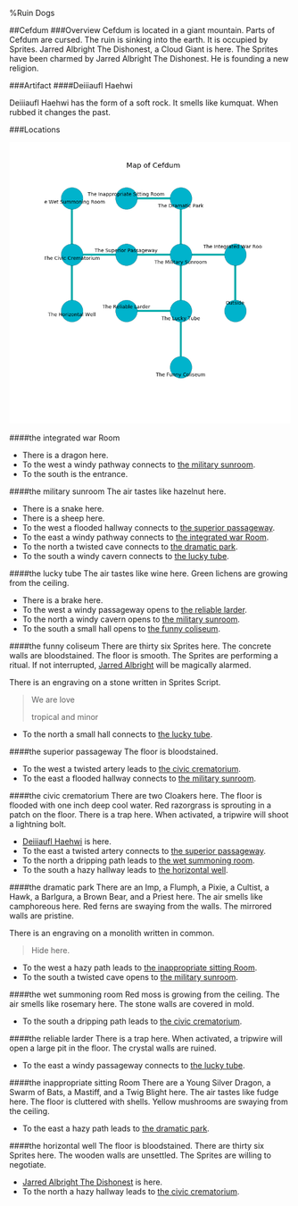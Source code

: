 %Ruin Dogs

##Cefdum
###Overview
Cefdum is located in a giant mountain. Parts of Cefdum are cursed. The ruin is sinking into the earth. It is occupied by Sprites. <a name="Jarred-Albright-The-Dishonest"></a>Jarred Albright The Dishonest, a Cloud Giant is here. The Sprites have been charmed by Jarred Albright The Dishonest. He  is founding a new religion. 



###Artifact
####<a name="Deiiiaufl-Haehwi"></a>Deiiiaufl Haehwi


Deiiiaufl Haehwi has the form of a soft rock. It smells like kumquat. When rubbed it changes the past. 





###Locations


![](../v2/images/Cefdum.png)

####<a name="the-integrated-war-Room"></a>the integrated war Room




* There is a dragon here.
* To the west a windy pathway connects to [the military sunroom](#the-military-sunroom).
* To the south is the entrance.


####<a name="the-military-sunroom"></a>the military sunroom
The air tastes like hazelnut here. 



* There is a snake here.
* There is a sheep here.
* To the west a flooded hallway connects to [the superior passageway](#the-superior-passageway).
* To the east a windy pathway connects to [the integrated war Room](#the-integrated-war-Room).
* To the north a twisted cave connects to [the dramatic park](#the-dramatic-park).
* To the south a windy cavern connects to [the lucky tube](#the-lucky-tube).


####<a name="the-lucky-tube"></a>the lucky tube
The air tastes like wine here. Green lichens are growing from the ceiling. 



* There is a brake here.
* To the west a windy passageway opens to [the reliable larder](#the-reliable-larder).
* To the north a windy cavern opens to [the military sunroom](#the-military-sunroom).
* To the south a small hall opens to [the funny coliseum](#the-funny-coliseum).


####<a name="the-funny-coliseum"></a>the funny coliseum
There are thirty six Sprites here. The concrete walls are bloodstained. The floor is smooth. The Sprites are performing a ritual. If not interrupted, [Jarred Albright](#Jarred-Albright) will be magically alarmed. 

There is an engraving on a stone written in Sprites Script. 

> We are love
>
> tropical and minor
>


* To the north a small hall connects to [the lucky tube](#the-lucky-tube).


####<a name="the-superior-passageway"></a>the superior passageway
The floor is bloodstained. 



* To the west a twisted artery leads to [the civic crematorium](#the-civic-crematorium).
* To the east a flooded hallway connects to [the military sunroom](#the-military-sunroom).


####<a name="the-civic-crematorium"></a>the civic crematorium
There are two Cloakers here. The floor is flooded with one inch deep cool water. Red razorgrass is sprouting in a patch on the floor. There is a trap here. When activated, a tripwire will shoot a lightning bolt. 



* [Deiiiaufl Haehwi](#Deiiiaufl-Haehwi) is here.
* To the east a twisted artery connects to [the superior passageway](#the-superior-passageway).
* To the north a dripping path leads to [the wet summoning room](#the-wet-summoning-room).
* To the south a hazy hallway leads to [the horizontal well](#the-horizontal-well).


####<a name="the-dramatic-park"></a>the dramatic park
There are an Imp, a Flumph, a Pixie, a Cultist, a Hawk, a Barlgura, a Brown Bear, and a Priest here. The air smells like camphoreous here. Red ferns are swaying from the walls. The mirrored walls are pristine. 

There is an engraving on a monolith written in common. 

> Hide here.
>


* To the west a hazy path leads to [the inappropriate sitting Room](#the-inappropriate-sitting-Room).
* To the south a twisted cave opens to [the military sunroom](#the-military-sunroom).


####<a name="the-wet-summoning-room"></a>the wet summoning room
Red moss is growing from the ceiling. The air smells like rosemary here. The stone walls are covered in mold. 



* To the south a dripping path leads to [the civic crematorium](#the-civic-crematorium).


####<a name="the-reliable-larder"></a>the reliable larder
There is a trap here. When activated, a tripwire will open a large pit in the floor. The crystal walls are ruined. 



* To the east a windy passageway connects to [the lucky tube](#the-lucky-tube).


####<a name="the-inappropriate-sitting-Room"></a>the inappropriate sitting Room
There are a Young Silver Dragon, a Swarm of Bats, a Mastiff, and a Twig Blight here. The air tastes like fudge here. The floor is cluttered with shells. Yellow mushrooms are swaying from the ceiling. 



* To the east a hazy path leads to [the dramatic park](#the-dramatic-park).


####<a name="the-horizontal-well"></a>the horizontal well
The floor is bloodstained. There are thirty six Sprites here. The wooden walls are unsettled. The Sprites are willing to negotiate. 



* [Jarred Albright The Dishonest](#Jarred-Albright-The-Dishonest) is here.
* To the north a hazy hallway leads to [the civic crematorium](#the-civic-crematorium).


